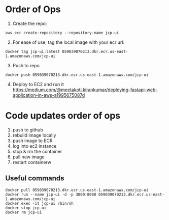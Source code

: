 # Order of Ops
1. Create the repo:
```
aws ecr create-repository --repository-name jcp-ui
```

2. For ease of use, tag the local image with your ecr url:
```
docker tag jcp-ui:latest 059039070213.dkr.ecr.us-east-1.amazonaws.com/jcp-ui
```

3. Push to repo
```
docker push 059039070213.dkr.ecr.us-east-1.amazonaws.com/jcp-ui
```

4. Deploy to EC2 and run it
   https://medium.com/@meetakoti.kirankumar/deploying-fastapi-web-application-in-aws-a1995675087d

# Code updates order of ops
1. push to github
2. rebuild image locally
3. push image to ECR
4. log into ec2 instance
5. stop & rm the container
6. pull new image
7. restart containerw

## Useful commands
```
docker pull 059039070213.dkr.ecr.us-east-1.amazonaws.com/jcp-ui
docker run --name jcp-ui -d -p 3000:8080 059039070213.dkr.ecr.us-east-1.amazonaws.com/jcp-ui
docker exec -it jcp-ui /bin/sh
docker stop jcp-ui
docker rm jcp-ui

```